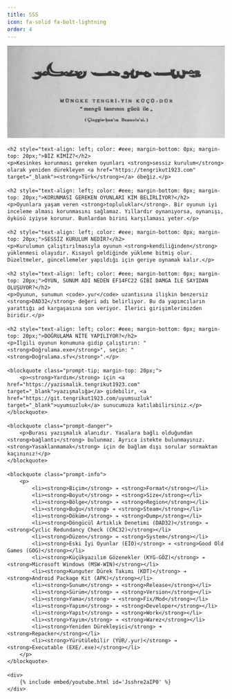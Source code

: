 ```yaml
---
title: SSS
icon: fa-solid fa-bolt-lightning
order: 4
---
```


<div>
    <img src="/assets/img/sss/1.png" alt="1">

    <h2 style="text-align: left; color: #eee; margin-bottom: 0px; margin-top: 20px;">BİZ KİMİZ?</h2>
    <p>Kesinkes korunması gereken oyunları <strong>sessiz kurulum</strong> olarak yeniden dürekleyen <a href="https://tengrikut1923.com" target="_blank"><strong>Türk</strong></a> öbeğiz.</p>

    <h2 style="text-align: left; color: #eee; margin-bottom: 0px; margin-top: 20px;">KORUNMASI GEREKEN OYUNLARI KİM BELİRLİYOR?</h2>
    <p>Oyunlara yaşam veren <strong>topluluklar</strong>. Bir oyunun iyi inceleme alması korunmasını sağlamaz. Yıllardır oynanıyorsa, oynanışı, öyküsü iyiyse korunur. Bunlardan birini karşılaması yeter.</p>

    <h2 style="text-align: left; color: #eee; margin-bottom: 0px; margin-top: 20px;">SESSİZ KURULUM NEDİR?</h2>
    <p>Kurulumun çalıştırılmasıyla oyunun <strong>kendiliğinden</strong> yüklenmesi olayıdır. Kısayol geldiğinde yükleme bitmiş olur. Düzeltmeler, güncellemeler yapıldığı için geriye oynamak kalır.</p>

    <h2 style="text-align: left; color: #eee; margin-bottom: 0px; margin-top: 20px;">OYUN, SUNUM ADI NEDEN EF14FC22 GİBİ DAMGA İLE SAYIDAN OLUŞUYOR?</h2>
    <p>Oyunun, sunumun <code>.yur</code> uzantısına ilişkin benzersiz <strong>DAD32</strong> değeri adı belirliyor. Bu da yapımcıların yarattığı ad kargaşasına son veriyor. İlerici girişimlerimizden biridir.</p>

    <h2 style="text-align: left; color: #eee; margin-bottom: 0px; margin-top: 20px;">DOĞRULAMA NİTE YAPILIYOR?</h2>
    <p>İlgili oyunun konumuna gidip çalıştırın: "<strong>Doğrulama.exe</strong>", seçin: "<strong>Doğrulama.sfv</strong>".</p>

    <blockquote class="prompt-tip; margin-top: 20px;">
        <p><strong>Yardım</strong> için <a href="https://yazismalik.tengrikut1923.com" target="_blank">yazışmalığa</a> gidebilir, <a href="https://git.tengrikut1923.com/uyumsuzluk" target="_blank">uyumsuzluk</a> sunucumuza katılabilirsiniz.</p>
    </blockquote>

    <blockquote class="prompt-danger">
        <p>Burası yazışmalık alanıdır. Yasalara bağlı olduğundan <strong>bağlantı</strong> bulunmaz. Ayrıca istekte bulunmayınız. <strong>Yasaklanmamak</strong> için de bağlam dışı sorular sormaktan kaçınınız!</p>
    </blockquote>

    <blockquote class="prompt-info">
        <p>
            <li><strong>Biçim</strong> ➔ <strong>Format</strong></li>
            <li><strong>Boyut</strong> ➔ <strong>Size</strong></li>
            <li><strong>Bölge</strong> ➔ <strong>Region</strong></li>
            <li><strong>Buğu</strong> ➔ <strong>Steam</strong></li>
            <li><strong>Döküm</strong> ➔ <strong>Dump</strong></li>
            <li><strong>Döngücül Artıklık Denetimi (DAD32)</strong> ➔ <strong>Cyclic Redundancy Check (CRC32)</strong></li>
            <li><strong>Düzen</strong> ➔ <strong>System</strong></li>
            <li><strong>Eski İyi Oyunlar (EİO)</strong> ➔ <strong>Good Old Games (GOG)</strong></li>
            <li><strong>Küçükyazılım Gözenekler (KYG-GÖZ)</strong> ➔ <strong>Microsoft Windows (MSW-WIN)</strong></li>
            <li><strong>Kunguter Dürek Takımı (KDT)</strong> ➔ <strong>Android Package Kit (APK)</strong></li>
            <li><strong>Sunum</strong> ➔ <strong>Release</strong></li>
            <li><strong>Sürüm</strong> ➔ <strong>Version</strong></li>
            <li><strong>Yama</strong> ➔ <strong>Fix/Mod</strong></li>
            <li><strong>Yapım</strong> ➔ <strong>Developer</strong></li>
            <li><strong>Yapıt</strong> ➔ <strong>Work</strong></li>
            <li><strong>Yayım</strong> ➔ <strong>Warez</strong></li>
            <li><strong>Yeniden Dürekleyici</strong> ➜ <strong>Repacker</strong></li>
            <li><strong>Yürütülebilir (YÜR/.yur)</strong> ➔ <strong>Executable (EXE/.exe)</strong></li>
        </p>
    </blockquote>

    <div>
        {% include embed/youtube.html id='Jsshre2aIP0' %}
    </div>
</div>
